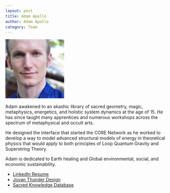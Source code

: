 ```yaml
--- 
layout: post
title: Adam Apollo
author: Adam Apollo
category: Team
---
```


<img width="185" height="185" src="/IMG/Adam_Apollo1-185x185.jpg" class="thumbnail-post alignleft wp-post-image" alt="Adam Apollo" title="Adam Apollo">

<p>Adam awakened to an akashic library of sacred geometry, magic, metaphysics, energetics, and holistic system dynamics at the age of 15. He has since taught many apprentices and numerous workshops across the spectrum of metaphysical and occult arts.</p>

<p>He designed the interface that started the CORE Network as he worked to develop a way to model advanced structural models of energy in theoretical physics that would apply to both principles of Loop Quantum Gravity and Superstring Theory.</p>

<p>Adam is dedicated to Earth healing and Global environmental, social, and economic sustainability.</p>

<ul>
<li><a href='http://www.linkedin.com/in/adamapollo'>LinkedIn Resume</a></li>

<li><a href='http://www.jovanthunder.com'>Jovan Thunder Design</a></li>

<li><a href='http://www.adamapollo.info'>Sacred Knowledge Database</a></li>
</ul>

